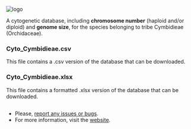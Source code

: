 ![logo](https://github.com/joselleano/Cytogenetic-Database-for-Tribe-Cymbidieae-Orchidaceae-/blob/cbf7877fcf09691797fb51d132ba30eee27d85c6/logo.png)

A cytogenetic database, including **chromosome number** (haploid and/or diploid) and **genome size**, for the species belonging to tribe Cymbidieae (Orchidaceae).

### Cyto_Cymbidieae.csv
This file contains a .csv version of the database that can be downloaded.

### Cyto_Cymbidieae.xlsx
This file contains a formatted .xlsx version of the database that can be downloaded.

##
- Please, [report any issues or bugs](https://github.com/joselleano/Cytogenetic-Database-for-Tribe-Cymbidieae-Orchidaceae-/issues).
- For more information, visit the [website](https://joseamorim6.wixsite.com/cyto-cymbidieae).

